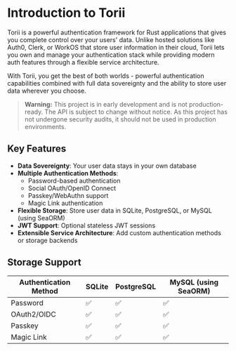 # Introduction to Torii

Torii is a powerful authentication framework for Rust applications that gives you complete control over your users' data. Unlike hosted solutions like Auth0, Clerk, or WorkOS that store user information in their cloud, Torii lets you own and manage your authentication stack while providing modern auth features through a flexible service architecture.

With Torii, you get the best of both worlds - powerful authentication capabilities combined with full data sovereignty and the ability to store user data wherever you choose.

> **Warning:** This project is in early development and is not production-ready. The API is subject to change without notice. As this project has not undergone security audits, it should not be used in production environments.

## Key Features

- **Data Sovereignty**: Your user data stays in your own database
- **Multiple Authentication Methods**: 
  - Password-based authentication
  - Social OAuth/OpenID Connect
  - Passkey/WebAuthn support
  - Magic Link authentication
- **Flexible Storage**: Store user data in SQLite, PostgreSQL, or MySQL (using SeaORM)
- **JWT Support**: Optional stateless JWT sessions
- **Extensible Service Architecture**: Add custom authentication methods or storage backends

## Storage Support

| Authentication Method | SQLite | PostgreSQL | MySQL (using SeaORM) |
|-----------------------|--------|------------|----------------------|
| Password              | ✅     | ✅         | ✅                   |
| OAuth2/OIDC           | ✅     | ✅         | ✅                   |
| Passkey               | ✅     | ✅         | ✅                   |
| Magic Link            | ✅     | ✅         | ✅                   |

